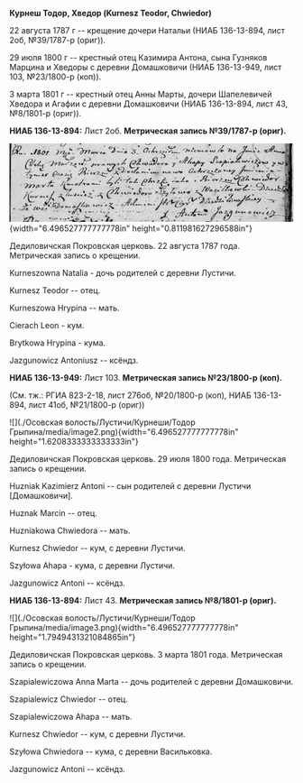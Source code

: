 **Курнеш Тодор, Хведор (Kurnesz Teodor, Chwiedor)**

22 августа 1787 г -- крещение дочери Натальи (НИАБ 136-13-894, лист 2об,
№39/1787-р (ориг)).

29 июля 1800 г -- крестный отец Казимира Антона, сына Гузняков Марцина и
Хведоры с деревни Домашковичи (НИАБ 136-13-949, лист 103, №23/1800-р
(коп)).

3 марта 1801 г -- крестный отец Анны Марты, дочери Шапелевичей Хведора и
Агафии с деревни Домашковичи (НИАБ 136-13-894, лист 43, №8/1801-р
(ориг)).

**НИАБ 136-13-894:** Лист 2об. **Метрическая запись №39/1787-р (ориг).**

![](./media/022c176b831fd5c5a7247e5dd495ac82f9c819b0.png){width="6.496527777777778in"
height="0.811981627296588in"}

Дедиловичская Покровская церковь. 22 августа 1787 года. Метрическая
запись о крещении.

Kurneszowna Natalia - дочь родителей с деревни Лустичи.

Kurnesz Teodor -- отец.

Kurneszowa Hrypina -- мать.

Cierach Leon - кум.

Brytkowa Hrypina - кума.

Jazgunowicz Antoniusz -- ксёндз.

**НИАБ 136-13-949:** Лист 103. **Метрическая запись №23/1800-р (коп).**

(См. тж.: РГИА 823-2-18, лист 276об, №20/1800-р (коп), НИАБ 136-13-894,
лист 41об, №21/1800-р (ориг))

![](./Осовская волость/Лустичи/Курнеши/Тодор Грыпина/media/image2.png){width="6.496527777777778in"
height="1.6208333333333333in"}

Дедиловичская Покровская церковь. 29 июля 1800 года. Метрическая запись
о крещении.

Huzniak Kazimierz Antoni -- сын родителей с деревни Лустичи
\[Домашковичи\].

Huznak Marcin -- отец.

Huzniakowa Chwiedora -- мать.

Kurnesz Chwiedor -- кум, с деревни Лустичи.

Szyłowa Ahapa - кума, с деревни Лустичи.

Jazgunowicz Antoni -- ксёндз.

**НИАБ 136-13-894:** Лист 43. **Метрическая запись №8/1801-р (ориг).**

![](./Осовская волость/Лустичи/Курнеши/Тодор Грыпина/media/image3.png){width="6.496527777777778in"
height="1.7949431321084865in"}

Дедиловичская Покровская церковь. 3 марта 1801 года. Метрическая запись
о крещении.

Szapialewiczowa Anna Marta -- дочь родителей с деревни Домашковичи.

Szapialewicz Chwiedor -- отец.

Szapialewiczowa Ahapa -- мать.

Kurnesz Chwiedor -- кум, с деревни Лустичи.

Szyłowa Chwiedora -- кума, с деревни Васильковка.

Jazgunowicz Antoni -- ксёндз.
